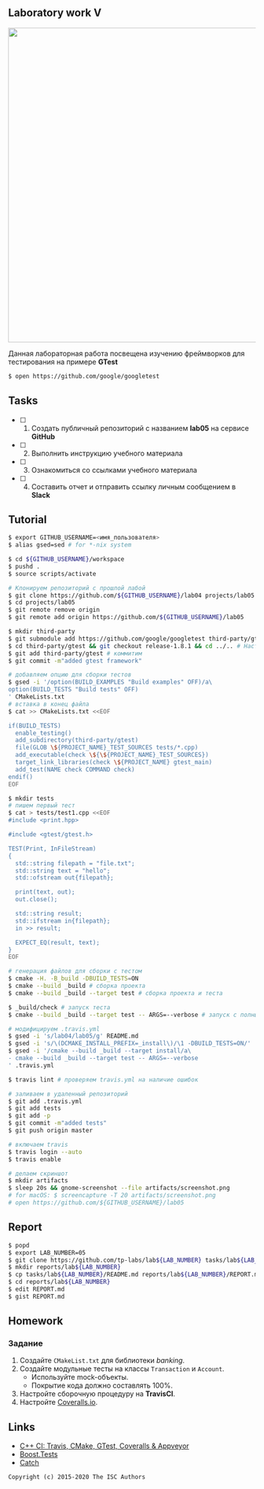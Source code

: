 ## Laboratory work V

<a href="https://yandex.ru/efir/?stream_id=vQw_LH0UfN6I"><img src="https://raw.githubusercontent.com/tp-labs/lab05/master/preview.png" width="640"/></a>

Данная лабораторная работа посвещена изучению фреймворков для тестирования на примере **GTest**

```sh
$ open https://github.com/google/googletest
```

## Tasks

- [ ] 1. Создать публичный репозиторий с названием **lab05** на сервисе **GitHub**
- [ ] 2. Выполнить инструкцию учебного материала
- [ ] 3. Ознакомиться со ссылками учебного материала
- [ ] 4. Составить отчет и отправить ссылку личным сообщением в **Slack**

## Tutorial

```sh
$ export GITHUB_USERNAME=<имя_пользователя>
$ alias gsed=sed # for *-nix system
```

```sh
$ cd ${GITHUB_USERNAME}/workspace
$ pushd .
$ source scripts/activate
```

```sh
# Клонируем репозиторий с прошлой лабой
$ git clone https://github.com/${GITHUB_USERNAME}/lab04 projects/lab05
$ cd projects/lab05
$ git remote remove origin
$ git remote add origin https://github.com/${GITHUB_USERNAME}/lab05
```

```sh
$ mkdir third-party
$ git submodule add https://github.com/google/googletest third-party/gtest # Подключаем к епозиторию подмодуль GoogleTest
$ cd third-party/gtest && git checkout release-1.8.1 && cd ../.. # Настраиваем версию
$ git add third-party/gtest # коммитим
$ git commit -m"added gtest framework"
```


```sh
# добавляем опцию для сборки тестов
$ gsed -i '/option(BUILD_EXAMPLES "Build examples" OFF)/a\ 
option(BUILD_TESTS "Build tests" OFF)
' CMakeLists.txt
# вставка в конец файла
$ cat >> CMakeLists.txt <<EOF

if(BUILD_TESTS)
  enable_testing()
  add_subdirectory(third-party/gtest)
  file(GLOB \${PROJECT_NAME}_TEST_SOURCES tests/*.cpp)
  add_executable(check \${\${PROJECT_NAME}_TEST_SOURCES})
  target_link_libraries(check \${PROJECT_NAME} gtest_main)
  add_test(NAME check COMMAND check)
endif()
EOF
```

```sh
$ mkdir tests
# пишем первый тест
$ cat > tests/test1.cpp <<EOF
#include <print.hpp>

#include <gtest/gtest.h>

TEST(Print, InFileStream)
{
  std::string filepath = "file.txt";
  std::string text = "hello";
  std::ofstream out{filepath};

  print(text, out);
  out.close();

  std::string result;
  std::ifstream in{filepath};
  in >> result;

  EXPECT_EQ(result, text);
}
EOF
```

```sh
# генерация файлов для сборки с тестом
$ cmake -H. -B_build -DBUILD_TESTS=ON
$ cmake --build _build # сборка проекта
$ cmake --build _build --target test # сборка проекта и теста
```

```sh
$ _build/check # запуск теста
$ cmake --build _build --target test -- ARGS=--verbose # запуск с полным выводом
```

```sh
# модифицируем .travis.yml
$ gsed -i 's/lab04/lab05/g' README.md 
$ gsed -i 's/\(DCMAKE_INSTALL_PREFIX=_install\)/\1 -DBUILD_TESTS=ON/' .travis.yml 
$ gsed -i '/cmake --build _build --target install/a\
- cmake --build _build --target test -- ARGS=--verbose 
' .travis.yml
```

```sh
$ travis lint # проверяем travis.yml на наличие ошибок
```

```sh
# заливаем в удаленный репозиторий
$ git add .travis.yml
$ git add tests
$ git add -p
$ git commit -m"added tests"
$ git push origin master
```

```sh
# включаем travis
$ travis login --auto
$ travis enable
```

```sh
# делаем скриншот
$ mkdir artifacts
$ sleep 20s && gnome-screenshot --file artifacts/screenshot.png
# for macOS: $ screencapture -T 20 artifacts/screenshot.png
# open https://github.com/${GITHUB_USERNAME}/lab05
```

## Report

```sh
$ popd
$ export LAB_NUMBER=05
$ git clone https://github.com/tp-labs/lab${LAB_NUMBER} tasks/lab${LAB_NUMBER}
$ mkdir reports/lab${LAB_NUMBER}
$ cp tasks/lab${LAB_NUMBER}/README.md reports/lab${LAB_NUMBER}/REPORT.md
$ cd reports/lab${LAB_NUMBER}
$ edit REPORT.md
$ gist REPORT.md
```

## Homework

### Задание
1. Создайте `CMakeList.txt` для библиотеки *banking*.
2. Создайте модульные тесты на классы `Transaction` и `Account`.
    * Используйте mock-объекты.
    * Покрытие кода должно составлять 100%.
3. Настройте сборочную процедуру на **TravisCI**.
4. Настройте [Coveralls.io](https://coveralls.io/).

## Links

- [C++ CI: Travis, CMake, GTest, Coveralls & Appveyor](http://david-grs.github.io/cpp-clang-travis-cmake-gtest-coveralls-appveyor/)
- [Boost.Tests](http://www.boost.org/doc/libs/1_63_0/libs/test/doc/html/)
- [Catch](https://github.com/catchorg/Catch2)

```
Copyright (c) 2015-2020 The ISC Authors
```
